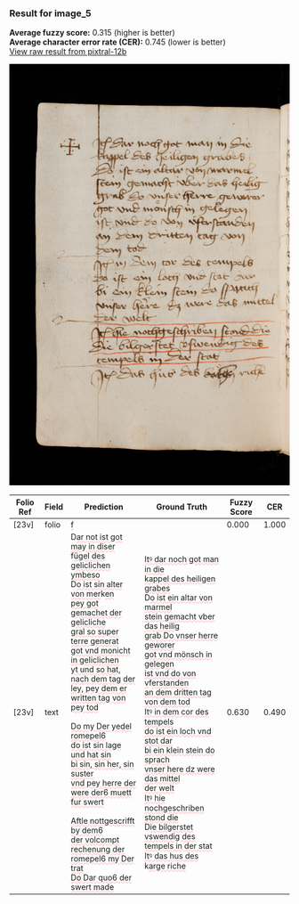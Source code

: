 ### Result for image_5
**Average fuzzy score:** 0.315 (higher is better)<br>**Average character error rate (CER):** 0.745 (lower is better)<br>[View raw result from pixtral-12b](https://github.com/RISE-UNIBAS/humanities_data_benchmark/blob/main/results/2025-10-24/T0297/request_T0297_image_5.json)

<img src="https://github.com/RISE-UNIBAS/humanities_data_benchmark/blob/main/benchmarks/medieval_manuscripts/images/image_5.jpg?raw=true" alt="image_5" width="800px">

<style>
.diff { text-decoration: underline; text-decoration-color: #ffcccc; text-decoration-style: wavy; }
</style>

| Folio Ref | Field | Prediction | Ground Truth | Fuzzy Score | CER |
|-----------|-------|------------|--------------|-------------|-----|
| [23v] | folio | <span class="diff">f</span> |  | 0.000 | 1.000 |
| [23v] | text | D<span class="diff">ar not ist got may in diser<br> </span>f<span class="diff">ügel des geliclichen ymbeso</span><br> D<span class="diff">o ist sin alter von mer</span>k<span class="diff">en<br> pey got gemachet der gelicliche<br> gral so super terre generat<br> got vnd monicht in geliclichen<br> yt und so hat, nach dem tag der<br> ley, pey dem er written tag von<br> pey tod<br><br> Do my Der yedel romepel6<br> do ist sin lage und hat sin<br> bi sin, sin her, sin suster<br> vnd pey herre der were der6 muett<br> fur swert<br><br> Aftle nottgescrifft by dem6<br> der volcompt rechenung der<br> romepel6 my Der trat<br> Do Dar quo6 der swert made</span> | <span class="diff">Itꝰ dar noch got man in die<br> kappel des heiligen grabes<br> </span>D<span class="diff">o ist ein altar von marmel<br> stein gemacht vber das heilig<br> grab Do vnser herre geworer<br> got vnd mönsch in gelegen<br> ist vnd do von v</span>f<span class="diff">erstanden<br> an dem dritten tag von dem tod<br> Itꝰ in dem cor des tempels<br> do ist ein loch vnd stot dar<br> bi ein klein stein do sprach<br> vnser here dz were das mittel<br> der welt<br> Itꝰ hie nochgeschriben stond die</span><br> D<span class="diff">ie bilgerstet vswendig des<br> tempels in der stat<br> Itꝰ das hus des </span>k<span class="diff">arge riche</span> | 0.630 | 0.490 |
